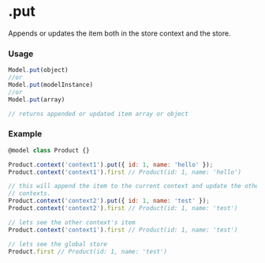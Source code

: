 .put
====

Appends or updates the item both in the store context and the store.

### Usage
```javascript
Model.put(object)
//or
Model.put(modelInstance)
//or
Model.put(array)

// returns appended or updated item array or object
```

### Example
```javascript
@model class Product {}

Product.context('context1').put({ id: 1, name: 'hello' });
Product.context('context1').first // Product(id: 1, name: 'hello')

// this will append the item to the current context and update the other
// contexts.
Product.context('context2').put({ id: 1, name: 'test' });
Product.context('context2').first // Product(id: 1, name: 'test')

// lets see the other context's item
Product.context('context1').first // Product(id: 1, name: 'test')

// lets see the global store
Product.first // Product(id: 1, name: 'test')
```
